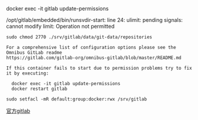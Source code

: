 docker exec -it gitlab update-permissions



/opt/gitlab/embedded/bin/runsvdir-start: line 24: ulimit: pending signals: cannot modify limit: Operation not permitted
```
sudo chmod 2770 ./srv/gitlab/data/git-data/repositories
```

```
For a comprehensive list of configuration options please see the Omnibus GitLab readme
https://gitlab.com/gitlab-org/omnibus-gitlab/blob/master/README.md
 
If this container fails to start due to permission problems try to fix it by executing:
 
  docker exec -it gitlab update-permissions
  docker restart gitlab
```

```
sudo setfacl -mR default:group:docker:rwx /srv/gitlab
```

[官方gitlab](https://docs.gitlab.com/omnibus/docker/)

